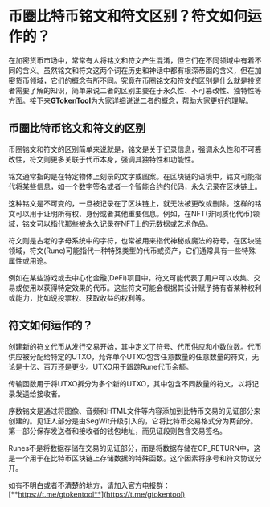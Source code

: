 # 币圈比特币铭文和符文区别？符文如何运作的？

在加密货币市场中，常常有人将铭文和符文产生混淆，但它们在不同领域中有着不同的含义。虽然铭文和符文这两个词在历史和神话中都有根深蒂固的含义，但在加密货币领域，它们的概念有所不同。究竟在币圈铭文和符文的区别是什么就是投资者需要了解的知识，简单来说二者的区别主要在于永久性、不可篡改性、独特性等方面。接下来[**GTokenTool**](https://www.gtokentool.com)为大家详细说说二者的概念，帮助大家更好的理解。

## 币圈比特币铭文和符文的区别

币圈铭文和符文的区别简单来说就是，铭文是关于记录信息，强调永久性和不可篡改性，符文则更多关联于代币本身，强调其独特性和功能性。

铭文通常指的是在特定物体上刻录的文字或图案。在区块链的语境中，铭文可能指代将某些信息，如一个数字签名或者一个智能合约的代码，永久记录在区块链上。

这种铭文是不可变的，一旦被记录在了区块链上，就无法被更改或删除。这样的铭文可以用于证明所有权、身份或者其他重要信息。例如，在NFT(非同质化代币)领域，铭文可以指代那些被永久记录在NFT上的元数据或艺术作品。

符文则是古老的字母系统中的字符，也常被用来指代神秘或魔法的符号。在区块链领域，符文(Rune)可能指代一种特殊类型的代币或资产，它们通常具有一些特殊属性或用途。

例如在某些游戏或去中心化金融(DeFi)项目中，符文可能代表了用户可以收集、交易或使用以获得特定效果的代币。这些符文可能会根据其设计赋予持有者某种权利或能力，比如说投票权、获取收益的权利等。

## 符文如何运作的？

创建新的符文代币从发行交易开始，其中定义了符号、代币供应和小数位数。代币供应被分配给特定的UTXO，允许单个UTXO包含任意数量的任意数量的符文，无论是十亿、百万还是更少。UTXO用于跟踪Rune代币余额。

传输函数用于将UTXO拆分为多个新的UTXO，其中包含不同数量的符文，以将记录发送给接收者。

序数铭文是通过将图像、音频和HTML文件等内容添加到比特币交易的见证部分来创建的。见证人部分是由SegWit升级引入的，它将比特币交易格式分为两部分。第一部分保存发送者和接收者的钱包地址，而见证段则包含交易签名。

Runes不是将数据存储在交易的见证部分，而是将数据存储在OP\_RETURN中，这是一个用于在比特币区块链上存储数据的特殊函数。这个因素将序号和符文协议分开。

如有不明白或者不清楚的地方，请加入官方电报群：[**https://t.me/gtokentool**](https://t.me/gtokentool)
